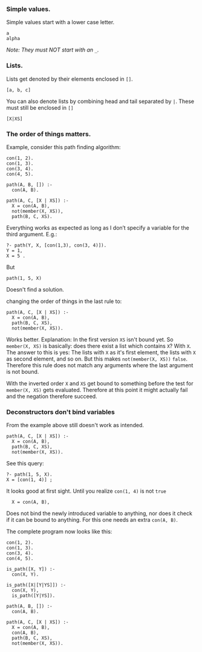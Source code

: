 ### Simple values.

Simple values start with a lower case letter. 

```
a
alpha
```

_Note: They must NOT start with an `_`._

### Lists.

Lists get denoted by their elements enclosed in `[]`.

```
[a, b, c]
```

You can also denote lists by combining head and tail separated by `|`. These must still be enclosed in `[]`

```
[X|XS]
```

### The order of things matters.

Example, consider this path finding algorithm:

```
con(1, 2).
con(1, 3).
con(3, 4).
con(4, 5).

path(A, B, []) :-
  con(A, B).

path(A, C, [X | XS]) :-
  X = con(A, B),
  not(member(X, XS)),
  path(B, C, XS).
```
Everything works as expected as long as I don’t specify a variable for the third argument. E.g.:

```
?- path(Y, X, [con(1,3), con(3, 4)]).
Y = 1,
X = 5 .
```
But
```
path(1, 5, X) 
```
Doesn't find a solution.

changing the order of things in the last rule to:

```
path(A, C, [X | XS]) :-
  X = con(A, B),
  path(B, C, XS),
  not(member(X, XS)).
```

Works better.
Explanation: In the first version `XS` isn't bound yet.
So `member(X, XS)` is basically: does there exist a list which contains `X`? With `X`. The answer to this is yes: The lists with `X` as it's first element, the lists with `X` as second element, and so on.
But this makes `not(member(X, XS))` `false`. Therefore this rule does not match any arguments where the last argument is not bound.

With the inverted order `X` and `XS` get bound to something before the test for `member(X, XS)` gets evaluated. Therefore at this point it might actually fail and the negation therefore succeed.

### Deconstructors don't bind variables

From the example above still doesn't work as intended. 
```
path(A, C, [X | XS]) :-
  X = con(A, B),
  path(B, C, XS),
  not(member(X, XS)).
```
See this query:
```
?- path(1, 5, X).
X = [con(1, 4)] ;
```
It looks good at first sight. 
Until you realize `con(1, 4)` is not `true`

```
  X = con(A, B),
```

Does not bind the newly introduced variable to anything, nor does it check if it can be bound to anything.
For this one needs an extra `con(A, B)`.

The complete program now looks like this:

```
con(1, 2).
con(1, 3).
con(3, 4).
con(4, 5).

is_path([X, Y]) :-
  con(X, Y).

is_path([X|[Y|YS]]) :-
  con(X, Y),
  is_path([Y|YS]).

path(A, B, []) :-
  con(A, B).

path(A, C, [X | XS]) :-
  X = con(A, B),
  con(A, B),
  path(B, C, XS),
  not(member(X, XS)).
```
